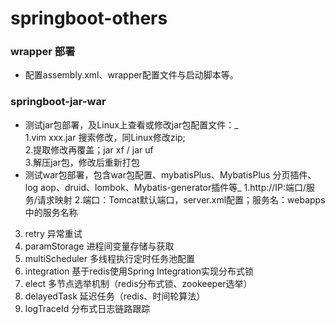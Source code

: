 # springboot-others

### wrapper 部署
- 配置assembly.xml、wrapper配置文件与启动脚本等。

### springboot-jar-war
- 测试jar包部署，及Linux上查看或修改jar包配置文件：_  
  1.vim xxx.jar 搜索修改，同Linux修改zip;  
  2.提取修改再覆盖；jar xf / jar uf  
  3.解压jar包，修改后重新打包
- 测试war包部署，包含war包配置、mybatisPlus、MybatisPlus 分页插件、log aop、druid、lombok、Mybatis-generator插件等_
  1.http://IP:端口/服务/请求映射
  2.端口：Tomcat默认端口，server.xml配置；服务名：webapps中的服务名称


3. retry 异常重试
4. paramStorage 进程间变量存储与获取
5. multiScheduler 多线程执行定时任务池配置
6. integration 基于redis使用Spring Integration实现分布式锁
7. elect 多节点选举机制（redis分布式锁、zookeeper选举）
8. delayedTask 延迟任务（redis、时间轮算法）
9. logTraceId 分布式日志链路跟踪